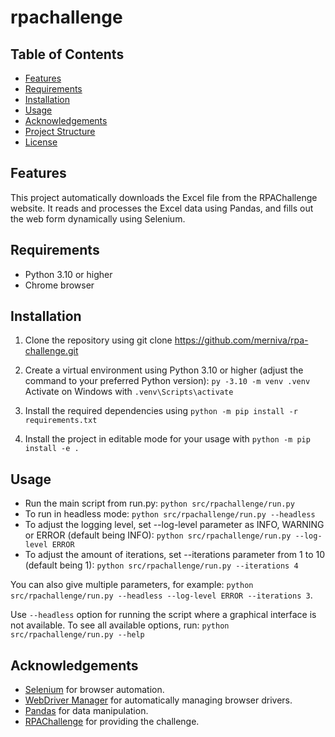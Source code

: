 # rpachallenge

## Table of Contents

- [Features](#features)
- [Requirements](#requirements)
- [Installation](#installation)
- [Usage](#usage)
- [Acknowledgements](#acknowledgements)
- [Project Structure](#project_structure)
- [License](#license)

## Features

This project automatically downloads the Excel file from the RPAChallenge website. It reads and processes the Excel data using Pandas, and fills out the web form dynamically using Selenium.

## Requirements

- Python 3.10 or higher
- Chrome browser

## Installation

1. Clone the repository using
   git clone https://github.com/merniva/rpa-challenge.git

2. Create a virtual environment using Python 3.10 or higher (adjust the command to your preferred Python version):
    `py -3.10 -m venv .venv`
    Activate on Windows with 
    `.venv\Scripts\activate`

3. Install the required dependencies using
    `python -m pip install -r requirements.txt`

4. Install the project in editable mode for your usage with
    `python -m pip install -e .`

## Usage

- Run the main script from run.py:
    `python src/rpachallenge/run.py`
- To run in headless mode:
    `python src/rpachallenge/run.py --headless`
- To adjust the logging level, set --log-level parameter as INFO, WARNING or ERROR (default being INFO):
    `python src/rpachallenge/run.py --log-level ERROR` 
- To adjust the amount of iterations, set --iterations parameter from 1 to 10 (default being 1):
    `python src/rpachallenge/run.py --iterations 4`

You can also give multiple parameters, for example:
    `python src/rpachallenge/run.py --headless --log-level ERROR --iterations 3`.

Use `--headless` option for running the script where a graphical interface is not available.
To see all available options, run:
    `python src/rpachallenge/run.py --help`

## Acknowledgements

- [Selenium](https://www.selenium.dev/) for browser automation.
- [WebDriver Manager](https://github.com/SergeyPirogov/webdriver_manager) for automatically managing browser drivers.
- [Pandas](https://pandas.pydata.org/) for data manipulation.
- [RPAChallenge](https://www.rpachallenge.com/) for providing the challenge.